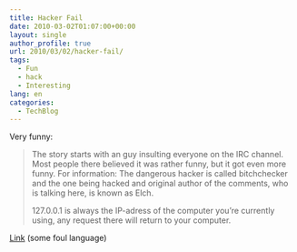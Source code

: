 ```yaml
---
title: Hacker Fail
date: 2010-03-02T01:07:00+00:00
layout: single
author_profile: true
url: 2010/03/02/hacker-fail/
tags:
  - Fun
  - hack
  - Interesting
lang: en
categories: 
  - TechBlog
---
```

Very funny:

> The story starts with an guy insulting everyone on the IRC channel. Most people there believed it was rather funny, but it got even more funny. For information: The dangerous hacker is called bitchchecker and the one being hacked and original author of the comments, who is talking here, is known as Elch.
> 
> 127.0.0.1 is always the IP-adress of the computer you’re currently using, any request there will return to your computer.

[Link](http://whatthehell.eu/hacker-story) (some foul language)